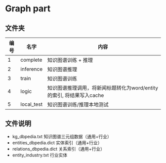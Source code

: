 # Graph part
## 文件夹
| 编号 | 名字 | 内容 |
| ---- | ---- | ---- |
| 1 | complete | 知识图谱训练 + 推理| 
| 2 | inference | 知识图谱推理|
| 3 | train | 知识图谱训练|
| 4 | logic | 知识图谱推理调用，将新闻标题转化为word/entity的索引, 将结果写入cache|
| 5 | local_test | 知识图谱训练/推理本地测试|
## 文件说明
* kg_dbpedia.txt 知识图谱三元组数据（通用+行业）
* entities_dbpedia.dict 实体索引（通用+行业）
* relations_dbpedia.dict 关系索引（通用+行业）
* entity_industry.txt 行业实体
